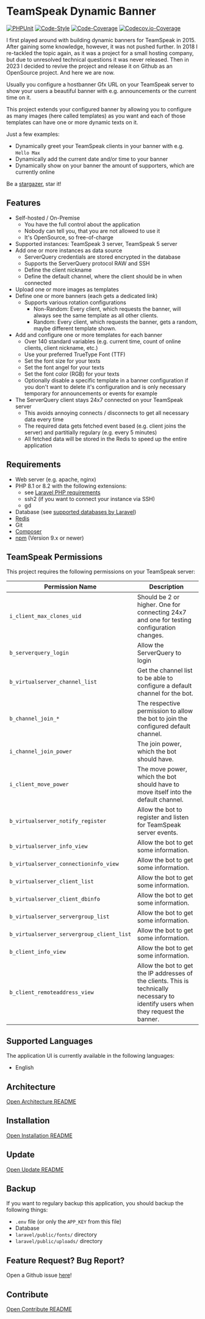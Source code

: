 # TeamSpeak Dynamic Banner

[![PHPUnit](https://github.com/Sebbo94BY/teamspeak-dynamic-banner/actions/workflows/phpunit.yml/badge.svg?branch=main)](https://github.com/Sebbo94BY/teamspeak-dynamic-banner/actions/workflows/phpunit.yml?branch=main)
[![Code-Style](https://github.com/Sebbo94BY/teamspeak-dynamic-banner/actions/workflows/phpcsfixer.yml/badge.svg?branch=main)](https://github.com/Sebbo94BY/teamspeak-dynamic-banner/actions/workflows/phpcsfixer.yml?branch=main)
[![Code-Coverage](https://github.com/Sebbo94BY/teamspeak-dynamic-banner/actions/workflows/coverage.yml/badge.svg?branch=main)](https://github.com/Sebbo94BY/teamspeak-dynamic-banner/actions/workflows/coverage.yml?branch=main)
[![Codecov.io-Coverage](https://codecov.io/gh/Sebbo94BY/teamspeak-dynamic-banner/branch/main/graph/badge.svg?token=13U058HU8P)](https://codecov.io/gh/Sebbo94BY/teamspeak-dynamic-banner)

I first played around with building dynamic banners for TeamSpeak in 2015. After gaining some knowledge, however, it was not pushed further. In 2018 I re-tackled the topic again, as it was a project for a small hosting company, but due to unresolved technical questions it was never released. Then in 2023 I decided to revive the project and release it on Github as an OpenSource project. And here we are now.

Usually you configure a hostbanner Gfx URL on your TeamSpeak server to show your users a beautiful banner with e.g. announcements or the current time on it.

This project extends your configured banner by allowing you to configure as many images (here called templates) as you want and each of those templates can have one or more dynamic texts on it.

Just a few examples:

- Dynamically greet your TeamSpeak clients in your banner with e.g. `Hello Max`
- Dynamically add the current date and/or time to your banner
- Dynamically show on your banner the amount of supporters, which are currently online

Be a [stargazer](https://github.com/Sebbo94BY/teamspeak-dynamic-banner/stargazers), star it!


## Features

* Self-hosted / On-Premise
    * You have the full control about the application
    * Nobody can tell you, that you are not allowed to use it
    * It's OpenSource, so free-of-charge
* Supported instances: TeamSpeak 3 server, TeamSpeak 5 server
* Add one or more instances as data source
    * ServerQuery credentials are stored encrypted in the database
    * Supports the ServerQuery protocol RAW and SSH
    * Define the client nickname
    * Define the default channel, where the client should be in when connected
* Upload one or more images as templates
* Define one or more banners (each gets a dedicated link)
    * Supports various rotation configurations
        * Non-Random: Every client, which requests the banner, will always see the same template as all other clients.
        * Random: Every client, which requests the banner, gets a random, maybe different template shown.
* Add and configure one or more templates for each banner
    * Over 140 standard variables (e.g. current time, count of online clients, client nickname, etc.)
    * Use your preferred TrueType Font (TTF)
    * Set the font size for your texts
    * Set the font angel for your texts
    * Set the font color (RGB) for your texts
    * Optionally disable a specific template in a banner configuration if you don't want to delete it's configuration and is only necessary temporary for announcements or events for example
* The ServerQuery client stays 24x7 connected on your TeamSpeak server
    * This avoids annoying connects / disconnects to get all necessary data every time
    * The required data gets fetched event based (e.g. client joins the server) and partitially regulary (e.g. every 5 minutes)
    * All fetched data will be stored in the Redis to speed up the entire application


## Requirements

* Web server (e.g. apache, nginx)
* PHP 8.1 or 8.2 with the following extensions:
    * see [Laravel PHP requirements](https://laravel.com/docs/10.x/deployment#server-requirements)
    * ssh2 (if you want to connect your instance via SSH)
    * gd
* Database (see [supported databases by Laravel](https://laravel.com/docs/10.x/database#introduction))
* [Redis](https://redis.io/)
* Git
* [Composer](https://getcomposer.org/)
* [npm](https://www.npmjs.com/) (Version 9.x or newer)


## TeamSpeak Permissions

This project requires the following permissions on your TeamSpeak server:

| Permission Name | Description |
|-----------------|-------------|
| `i_client_max_clones_uid` | Should be 2 or higher. One for connecting 24x7 and one for testing configuration changes. |
| `b_serverquery_login` | Allow the ServerQuery to login |
| `b_virtualserver_channel_list` | Get the channel list to be able to configure a default channel for the bot. |
| `b_channel_join_*` | The respective permission to allow the bot to join the configured default channel. |
| `i_channel_join_power` | The join power, which the bot should have. |
| `i_client_move_power` | The move power, which the bot should have to move itself into the default channel. |
| `b_virtualserver_notify_register` | Allow the bot to register and listen for TeamSpeak server events. |
| `b_virtualserver_info_view` | Allow the bot to get some information. |
| `b_virtualserver_connectioninfo_view` | Allow the bot to get some information. |
| `b_virtualserver_client_list` | Allow the bot to get some information. |
| `b_virtualserver_client_dbinfo` | Allow the bot to get some information. |
| `b_virtualserver_servergroup_list` | Allow the bot to get some information. |
| `b_virtualserver_servergroup_client_list` | Allow the bot to get some information. |
| `b_client_info_view` | Allow the bot to get some information. |
| `b_client_remoteaddress_view` | Allow the bot to get the IP addresses of the clients. This is technically necessary to identify users when they request the banner. |


## Supported Languages

The application UI is currently available in the following languages:

* English


## Architecture

[Open Architecture README](/docs/ARCHITECTURE.md)


## Installation

[Open Installation README](/docs/INSTALLATION.md)


## Update

[Open Update README](/docs/UPDATE.md)


## Backup

If you want to regulary backup this application, you should backup the following things:

* `.env` file (or only the `APP_KEY` from this file)
* Database
* `laravel/public/fonts/` directory
* `laravel/public/uploads/` directory


## Feature Request? Bug Report?

Open a Github issue [here](https://github.com/Sebbo94BY/teamspeak-dynamic-banner/issues/new)!


## Contribute

[Open Contribute README](/docs/CONTRIBUTE.md)
